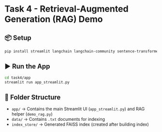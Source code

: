 # Task 4 - Retrieval-Augmented Generation (RAG) Demo

## 📦 Setup
```bash
pip install streamlit langchain langchain-community sentence-transformers faiss-cpu huggingface_hub
```

## ▶ Run the App
```bash
cd task4/app
streamlit run app_streamlit.py
```

## 📁 Folder Structure
- `app/` → Contains the main Streamlit UI (`app_streamlit.py`) and RAG helper (`demo_rag.py`)
- `data/` → Contains `.txt` documents for indexing
- `index_store/` → Generated FAISS index (created after building index)
